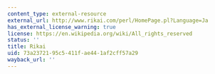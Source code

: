 ```yaml
---
content_type: external-resource
external_url: http://www.rikai.com/perl/HomePage.pl?Language=Ja
has_external_license_warning: true
license: https://en.wikipedia.org/wiki/All_rights_reserved
status: ''
title: Rikai
uid: 73a23721-95c5-411f-ae44-1af2cff57a29
wayback_url: ''
---
```


